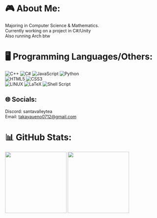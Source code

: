# 🎮 About Me:
Majoring in Computer Science & Mathematics. <br>
Currently working on a project in C#/Unity <br>
Also running Arch btw

# 🖥️ Programming Languages/Others:
![C++](https://img.shields.io/badge/c++-%2300599C.svg?style=for-the-badge&logo=c%2B%2B&logoColor=white)
![C#](https://img.shields.io/badge/C%23-239120?style=for-the-badge&logo=c-sharp&logoColor=white)
![JavaScript](https://img.shields.io/badge/javascript-%23323330.svg?style=for-the-badge&logo=javascript&logoColor=%23F7DF1E) 
![Python](https://img.shields.io/badge/python-3670A0?style=for-the-badge&logo=python&logoColor=ffdd54) <br>
![HTML5](https://img.shields.io/badge/html5-%23E34F26.svg?style=for-the-badge&logo=html5&logoColor=white) 
![CSS3](https://img.shields.io/badge/css3-%231572B6.svg?style=for-the-badge&logo=css3&logoColor=white) <br>
![LINUX](https://img.shields.io/badge/Linux-FCC624?style=for-the-badge&logo=linux&logoColor=black) 
![LaTeX](https://img.shields.io/badge/latex-%23008080.svg?style=for-the-badge&logo=latex&logoColor=white)
![Shell Script](https://img.shields.io/badge/shell_script-%23121011.svg?style=for-the-badge&logo=gnu-bash&logoColor=white) 

## 🌐 Socials:
Discord: santavalleytea<br>
Email: takayaueno0712@gmail.com

# 📊 GitHub Stats:
<p align = 'left'>
  <img height = "200px" src = https://github-readme-stats.vercel.app/api?username=santavalleytea&theme=gotham&hide_border=false&include_all_commits=true&count_private=true/>
  <img height = "200px" src = https://github-readme-stats.vercel.app/api/top-langs/?username=santavalleytea&theme=gotham&hide_border=false&include_all_commits=true&count_private=true&layout=compact
---
</p>

<!-- Proudly created with GPRM ( https://gprm.itsvg.in ) -->
